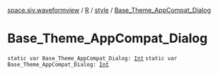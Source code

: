 [space.siy.waveformview](../../index.md) / [R](../index.md) / [style](index.md) / [Base_Theme_AppCompat_Dialog](./-base_-theme_-app-compat_-dialog.md)

# Base_Theme_AppCompat_Dialog

`static var Base_Theme_AppCompat_Dialog: `[`Int`](https://kotlinlang.org/api/latest/jvm/stdlib/kotlin/-int/index.html)
`static var Base_Theme_AppCompat_Dialog: `[`Int`](https://kotlinlang.org/api/latest/jvm/stdlib/kotlin/-int/index.html)